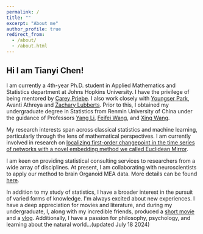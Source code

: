 ```yaml
---
permalink: /
title: ""
excerpt: "About me"
author_profile: true
redirect_from: 
  - /about/
  - /about.html
---
```


## Hi I am Tianyi Chen!

I am currently a 4th-year Ph.D. student in Applied Mathematics and Statistics department at Johns Hopkins University. I have the privilege of being mentored by [Carey Priebe](https://www.ams.jhu.edu/~priebe/). I also work closely with [Youngser Park](https://www.cis.jhu.edu/~parky/), Avanti Athreya and [Zachary Lubberts](https://sites.google.com/view/zachary-lubberts). Prior to this, I obtained my undergraduate degree in Statistics from Renmin University of China under the guidance of Professors [Yang Li](http://stat.ruc.edu.cn/Home/People/Faculty/1f8dc586ac2f4ed58593a03c5d37bc1e.htm), [Feifei Wang](http://stat.ruc.edu.cn/Home/People/Faculty/2ded6adf269343c090a1837426d06078.htm), and [Xing Wang](http://stat.ruc.edu.cn/Home/People/Faculty/bc3d62d0bb2f40eea0ac93da96b1dbd5.htm).

My research interests span across classical statistics and machine learning, particularly through the lens of mathematical perspectives. I am currently involved in research on [localizing first-order changepoint in the time series of networks with a novel embedding method we called Euclidean Mirror](https://arxiv.org/abs/2405.11111). 

I am keen on providing statistical consulting services to researchers from a wide array of disciplines. At present, I am collaborating with neuroscientists to apply our method to brain Organoid MEA data. More details can be found [here](https://appliednetsci.springeropen.com/articles/10.1007/s41109-023-00564-5).

In addition to my study of statistics, I have a broader interest in the pursuit of varied forms of knowledge. I'm always excited about new experiences. I have a deep appreciation for movies and literature, and during my undergraduate, I, along with my incredible friends, produced a [short movie](https://v.qq.com/x/page/m0196i70neu.html) and a [vlog](https://www.youtube.com/watch?v=W9OxAO_TmX4). Additionally, I have a passion for philosophy, psychology, and learning about the natural world...(updated July 18 2024)
